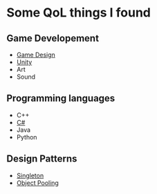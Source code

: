 # Some QoL things I found
## Game Developement
- [Game Design](CONTENT/GAME%20DEVELOPEMENT/GAME%20DESIGN/GAME%20DESIGN.md)
- [Unity](CONTENT/GAME%20DEVELOPEMENT/UNITY/UNITY.md)
- Art
- Sound
## Programming languages
- C++
- [C#](CONTENT/POGRAMMING%20LANGUAGES/C%20SHARP.md)
- Java
- Python
## Design Patterns
- [Singleton](CONTENT/DESIGN%20PATTERNS/SINGLETON.md)
- [Object Pooling](CONTENT/DESIGN%20PATTERNS/OBJECT%20POOLING.md)